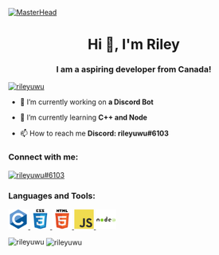 [![MasterHead](https://4.bp.blogspot.com/-v8ZOgAZNGMQ/W_NuX7RgsEI/AAAAAAAMSnM/PFBrjyS8QTQAN4hw5rBiZJGDIh9N210BwCLcBGAs/s1600/AS0004616_19.gif)]()
<h1 align="center">Hi 👋, I'm Riley</h1>
<h3 align="center">I am a aspiring developer from Canada!</h3>

<p align="left"> <a href="https://github.com/ryo-ma/github-profile-trophy"><img src="https://github-profile-trophy.vercel.app/?username=rileyuwu" alt="rileyuwu" /></a> </p>

- 🔭 I’m currently working on **a Discord Bot**

- 🌱 I’m currently learning **C++ and Node**

- 📫 How to reach me **Discord: rileyuwu#6103**

<h3 align="left">Connect with me:</h3>
<p align="left">
<a href="https://discord.gg/rileyuwu#6103" target="blank"><img align="center" src="https://raw.githubusercontent.com/rahuldkjain/github-profile-readme-generator/neutral-icons/src/images/icons/Social/discord.svg" alt="rileyuwu#6103" height="30" width="40" /></a>
</p>

<h3 align="left">Languages and Tools:</h3>
<p align="left"> <a href="https://www.cprogramming.com/" target="_blank"> <img src="https://raw.githubusercontent.com/devicons/devicon/master/icons/c/c-original.svg" alt="c" width="40" height="40"/> </a> <a href="https://www.w3schools.com/css/" target="_blank"> <img src="https://raw.githubusercontent.com/devicons/devicon/master/icons/css3/css3-original-wordmark.svg" alt="css3" width="40" height="40"/> </a> <a href="https://www.w3.org/html/" target="_blank"> <img src="https://raw.githubusercontent.com/devicons/devicon/master/icons/html5/html5-original-wordmark.svg" alt="html5" width="40" height="40"/> </a> <a href="https://developer.mozilla.org/en-US/docs/Web/JavaScript" target="_blank"> <img src="https://raw.githubusercontent.com/devicons/devicon/master/icons/javascript/javascript-original.svg" alt="javascript" width="40" height="40"/> </a> <a href="https://nodejs.org" target="_blank"> <img src="https://raw.githubusercontent.com/devicons/devicon/master/icons/nodejs/nodejs-original-wordmark.svg" alt="nodejs" width="40" height="40"/> </a> </p>

<p><img align="left" src="https://github-readme-stats.vercel.app/api/top-langs?username=rileyuwu&show_icons=true&locale=en&layout=compact" alt="rileyuwu" /></p>

<p>&nbsp;<img align="center" src="https://github-readme-stats.vercel.app/api?username=rileyuwu&show_icons=true&locale=en" alt="rileyuwu" /></p>
